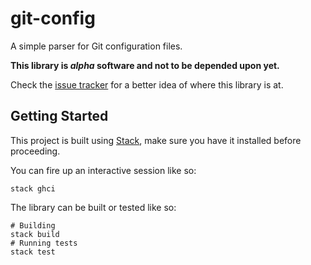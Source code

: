 # git-config

A simple parser for Git configuration files.

**This library is _alpha_ software and not to be depended upon yet.**

Check the [issue tracker] for a better idea of where this library is at.

## Getting Started

This project is built using [Stack], make sure you have it installed before
proceeding.

You can fire up an interactive session like so:

```
stack ghci
```

The library can be built or tested like so:

```
# Building
stack build
# Running tests
stack test
```

[Stack]: https://docs.haskellstack.org/en/stable/README/
[issue tracker]: https://github.com/dogonthehorizon/git-config/issues
